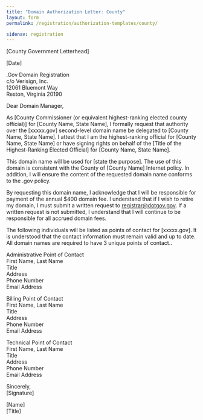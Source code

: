 ```yaml
---
title: "Domain Authorization Letter: County"
layout: form
permalink: /registration/authorization-templates/county/

sidenav: registration
---
```


[County Government Letterhead]

[Date]

.Gov Domain Registration  
c/o Verisign, Inc.  
12061 Bluemont Way  
Reston, Virginia 20190

Dear Domain Manager,

As [County Commissioner (or equivalent highest-ranking elected county official)] for [County Name, State Name], I formally request that authority over the [xxxxx.gov] second-level domain name be delegated to [County Name, State Name]. I attest that I am the highest-ranking official for [County Name, State Name] or have signing rights on behalf of the [Title of the Highest-Ranking Elected Official] for [County Name,
State Name].

This domain name will be used for [state the purpose]. The use of this domain is consistent with the County of [County Name] Internet policy. In addition, I will ensure the content of the requested domain name conforms to the .gov policy.

By requesting this domain name, I acknowledge that I will be responsible for payment of the annual $400 domain fee. I understand that if I wish to retire my domain, I must submit a written request to registrar@dotgov.gov. If a written request is not submitted, I understand that I will continue to be responsible for all accrued domain fees.

The following individuals will be listed as points of contact for [xxxxx.gov]. It is understood that the contact information must remain valid and up to date. All domain names are required to have 3 unique points of contact..

Administrative Point of Contact  
First Name, Last Name  
Title  
Address  
Phone Number  
Email Address  

Billing Point of Contact  
First Name, Last Name  
Title  
Address  
Phone Number  
Email Address  

Technical Point of Contact  
First Name, Last Name  
Title  
Address  
Phone Number  
Email Address  

Sincerely,  
[Signature]

[Name]  
[Title]
